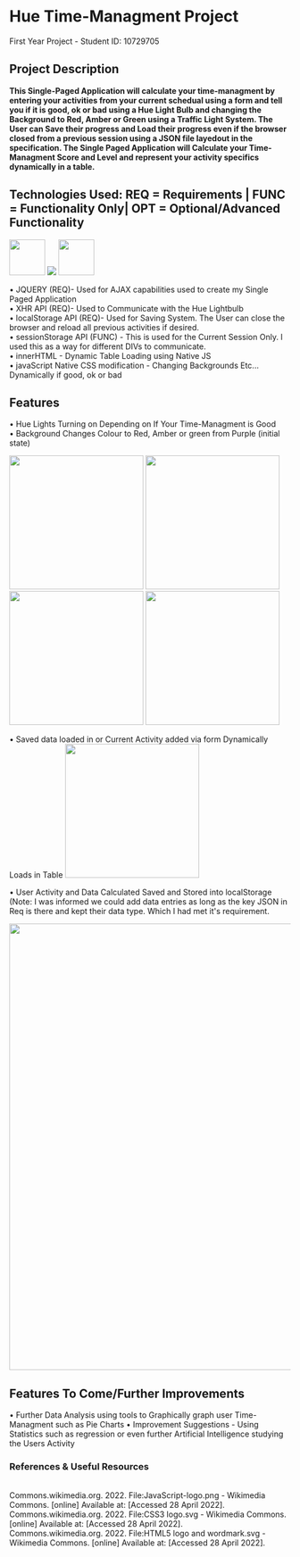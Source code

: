 # Hue Time-Managment Project
First Year Project - Student ID: 10729705

<h2>Project Description</h2>
<b>This Single-Paged Application will calculate your time-managment by entering your activities from your current schedual using a form and tell you if it is good, ok or bad using a Hue Light Bulb and changing the Background to Red, Amber or Green using a Traffic Light System. The User can Save their progress and Load their progress even if the browser closed from a previous session using a JSON file layedout in the specification. The Single Paged Application will Calculate your Time-Managment Score and Level and represent your activity specifics dynamically in a table.</b>

<h2>Technologies Used: REQ = Requirements | FUNC = Functionality Only| OPT = Optional/Advanced Functionality</h2> 

<p float="left">
  <img src="https://user-images.githubusercontent.com/91668778/165806656-22d00c8d-8b2c-4189-9274-978398d9d270.png" width ="64"/>
  <img src="https://user-images.githubusercontent.com/91668778/165801401-650e1751-edfe-421a-9937-06c476441a10.png"/>
  <img src="https://user-images.githubusercontent.com/91668778/165805620-58cbf447-f34b-4be6-86ca-accb3ee88242.png" width ="64"/>
</p>

• JQUERY (REQ)- Used for AJAX capabilities used to create my Single Paged Application </br>
• XHR API (REQ)- Used to Communicate with the Hue Lightbulb </br>
• localStorage API (REQ)- Used for Saving System. The User can close the browser and reload all previous activities if desired. </br>
• sessionStorage API (FUNC) - This is used for the Current Session Only. I used this as a way for different DIVs to communicate.</br>
• innerHTML - Dynamic Table Loading using Native JS </br>
• javaScript Native CSS modification - Changing Backgrounds Etc... Dynamically if good, ok or bad </br>

<h2>Features</h2>
• Hue Lights Turning on Depending on If Your Time-Managment is Good </br>
• Background Changes Colour to Red, Amber or green from Purple (initial state)
<p float="left">
  <img src="https://user-images.githubusercontent.com/91668778/165815344-00015b97-afa9-4747-95f0-7e0aa49edca4.png" width ="240"/>
  <img src="https://user-images.githubusercontent.com/91668778/165815927-b307452e-f613-4e9e-9ffe-bd1841e79d3f.png" width ="240"/>
  <img src="https://user-images.githubusercontent.com/91668778/165815572-e6466e01-1013-4846-bc49-638a444a7a67.png" width ="240"/>
  <img src="https://user-images.githubusercontent.com/91668778/165816457-928ca97a-0b24-4aaa-8ad6-e04178cb2042.png" width ="240"/>
</p>
• Saved data loaded in or Current Activity added via form Dynamically Loads in Table
<img src="https://user-images.githubusercontent.com/91668778/165817080-97a1c7d1-c00f-4d83-abef-6d0aa015e171.png" width ="240"/>

• User Activity and Data Calculated Saved and Stored into localStorage 
(Note: I was informed we could add data entries as long as the key JSON in Req is there and kept their data type. Which I had met it's requirement.
<p float="left">
  <img src="https://user-images.githubusercontent.com/91668778/165817434-66416138-3b54-4588-9ac7-1cdda70a3259.png" width ="800"/>
</p>

<h2>Features To Come/Further Improvements</h2>
• Further Data Analysis using tools to Graphically graph user Time-Managment such as Pie Charts
• Improvement Suggestions - Using Statistics such as regression or even further Artificial Intelligence studying the Users Activity



<h3>References & Useful Resources</h3>
</br>
Commons.wikimedia.org. 2022. File:JavaScript-logo.png - Wikimedia Commons. [online] Available at: <https://commons.wikimedia.org/wiki/File:JavaScript-logo.png> [Accessed 28 April 2022].</br>
Commons.wikimedia.org. 2022. File:CSS3 logo.svg - Wikimedia Commons. [online] Available at: <https://commons.wikimedia.org/wiki/File:CSS3_logo.svg> [Accessed 28 April 2022].</br>
Commons.wikimedia.org. 2022. File:HTML5 logo and wordmark.svg - Wikimedia Commons. [online] Available at: <https://commons.wikimedia.org/wiki/File:HTML5_logo_and_wordmark.svg> [Accessed 28 April 2022].
